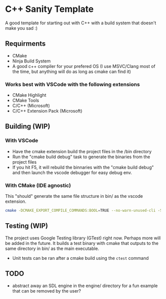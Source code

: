 # C++ Sanity Template

A good template for starting out with C++ with a build system that doesn't make you sad :)

## Requirments
- CMake
- Ninja Build System
- A good c++ compiler for your prefered OS (I use MSVC/Clang most of the time, but anything will do as long as cmake can find it)

### Works best with VSCode with the following extensions
- CMake Highlight
- CMake Tools
- C/C++ (Microsoft)
- C/C++ Extension Pack (Microsoft)

## Building (WIP)

### With VSCode

- Have the cmake extension build the project files in the /bin directory
- Run the "cmake build debug" task to generate the binaries from the project files
- If you hit F5, it will rebuild the binnaries with the "cmake build debug" and then launch the vscode debugger for easy debug env.

### With CMake (IDE agnostic)

This "should" generate the same file structure in bin/ as the vscode extension.
``` bash
cmake -DCMAKE_EXPORT_COMPILE_COMMANDS:BOOL=TRUE --no-warn-unused-cli -SC:/<PATH_TO_PROJECT>/template_cpp -Bc:/<PATH_TO_PROJECT>/template_cpp/bin
``` 
## Testing (WIP)

The project uses Google Testing library (GTest) right now. Perhaps more will be added in the future. It builds a test binary with cmake that
outputs to the same directory in bin/ as the main executable.

- Unit tests can be ran after a cmake build using the ```ctest``` command

## TODO
- abstract away an SDL engine in the engine/ directory for a fun example that can be removed by the user?